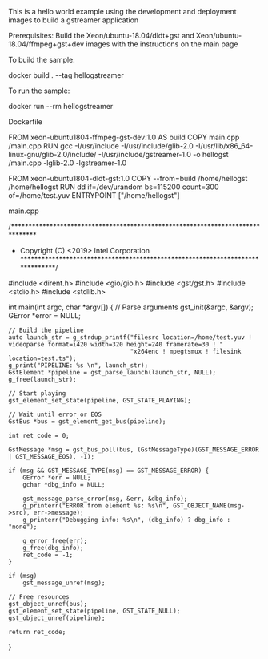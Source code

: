 This is a hello world example using the development and deployment images to build a gstreamer application

Prerequisites:
Build the Xeon/ubuntu-18.04/dldt+gst and Xeon/ubuntu-18.04/ffmpeg+gst+dev images with the instructions on the main page

To build the sample:

docker build . --tag hellogstreamer

To run the sample:

docker run --rm hellogstreamer


Dockerfile

FROM xeon-ubuntu1804-ffmpeg-gst-dev:1.0 AS build
COPY main.cpp /main.cpp
RUN gcc -I/usr/include -I/usr/include/glib-2.0 -I/usr/lib/x86_64-linux-gnu/glib-2.0/include/ -I/usr/include/gstreamer-1.0 -o hellogst /main.cpp -lglib-2.0 -lgstreamer-1.0

FROM xeon-ubuntu1804-dldt-gst:1.0
COPY --from=build /home/hellogst /home/hellogst
RUN dd if=/dev/urandom bs=115200 count=300 of=/home/test.yuv
ENTRYPOINT ["/home/hellogst"]

main.cpp

/*******************************************************************************
 * Copyright (C) <2019> Intel Corporation
 ******************************************************************************/

#include <dirent.h>
#include <gio/gio.h>
#include <gst/gst.h>
#include <stdio.h>
#include <stdlib.h>

int main(int argc, char *argv[]) {
    // Parse arguments
    gst_init(&argc, &argv);
    GError *error = NULL;

    // Build the pipeline
    auto launch_str = g_strdup_printf("filesrc location=/home/test.yuv ! videoparse format=i420 width=320 height=240 framerate=30 ! "
                                      "x264enc ! mpegtsmux ! filesink location=test.ts");
    g_print("PIPELINE: %s \n", launch_str);
    GstElement *pipeline = gst_parse_launch(launch_str, NULL);
    g_free(launch_str);

    // Start playing
    gst_element_set_state(pipeline, GST_STATE_PLAYING);

    // Wait until error or EOS
    GstBus *bus = gst_element_get_bus(pipeline);

    int ret_code = 0;

    GstMessage *msg = gst_bus_poll(bus, (GstMessageType)(GST_MESSAGE_ERROR | GST_MESSAGE_EOS), -1);

    if (msg && GST_MESSAGE_TYPE(msg) == GST_MESSAGE_ERROR) {
        GError *err = NULL;
        gchar *dbg_info = NULL;

        gst_message_parse_error(msg, &err, &dbg_info);
        g_printerr("ERROR from element %s: %s\n", GST_OBJECT_NAME(msg->src), err->message);
        g_printerr("Debugging info: %s\n", (dbg_info) ? dbg_info : "none");

        g_error_free(err);
        g_free(dbg_info);
        ret_code = -1;
    }

    if (msg)
        gst_message_unref(msg);

    // Free resources
    gst_object_unref(bus);
    gst_element_set_state(pipeline, GST_STATE_NULL);
    gst_object_unref(pipeline);

    return ret_code;
}

